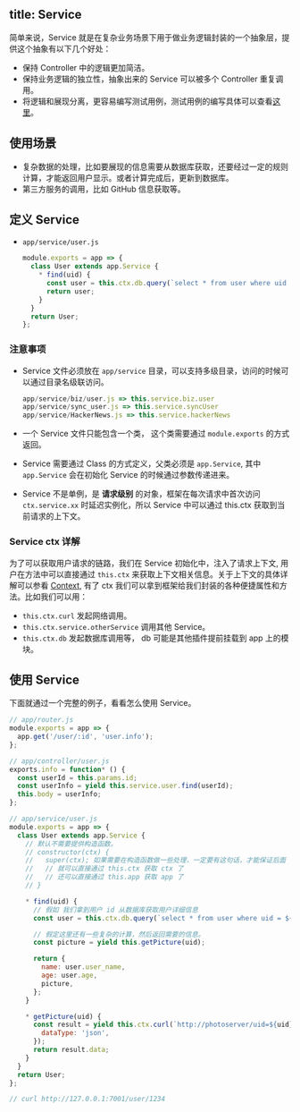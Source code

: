 title: Service
---

简单来说，Service 就是在复杂业务场景下用于做业务逻辑封装的一个抽象层，提供这个抽象有以下几个好处：

- 保持 Controller 中的逻辑更加简洁。
- 保持业务逻辑的独立性，抽象出来的 Service 可以被多个 Controller 重复调用。
- 将逻辑和展现分离，更容易编写测试用例，测试用例的编写具体可以查看[这里](../core/unittest.md)。

## 使用场景

- 复杂数据的处理，比如要展现的信息需要从数据库获取，还要经过一定的规则计算，才能返回用户显示。或者计算完成后，更新到数据库。
- 第三方服务的调用，比如 GitHub 信息获取等。

## 定义 Service

- `app/service/user.js`

  ```js
  module.exports = app => {
    class User extends app.Service {
      * find(uid) {
        const user = this.ctx.db.query(`select * from user where uid = ${uid}`);
        return user;
      }
    }
    return User;
  };
  ```

### 注意事项

- Service 文件必须放在 `app/service` 目录，可以支持多级目录，访问的时候可以通过目录名级联访问。

  ```js
  app/service/biz/user.js => this.service.biz.user
  app/service/sync_user.js => this.service.syncUser
  app/service/HackerNews.js => this.service.hackerNews
  ```

- 一个 Service 文件只能包含一个类， 这个类需要通过 `module.exports` 的方式返回。
- Service 需要通过 Class 的方式定义，父类必须是 `app.Service`, 其中 `app.Service` 会在初始化 Service 的时候通过参数传递进来。
- Service 不是单例，是 **请求级别** 的对象，框架在每次请求中首次访问 `ctx.service.xx` 时延迟实例化，所以 Service 中可以通过 this.ctx 获取到当前请求的上下文。

### Service ctx 详解

为了可以获取用户请求的链路，我们在 Service 初始化中，注入了请求上下文, 用户在方法中可以直接通过 `this.ctx` 来获取上下文相关信息。关于上下文的具体详解可以参看 [Context](./extend.md#context),
有了 ctx 我们可以拿到框架给我们封装的各种便捷属性和方法。比如我们可以用：

- `this.ctx.curl` 发起网络调用。
- `this.ctx.service.otherService` 调用其他 Service。
- `this.ctx.db` 发起数据库调用等， db 可能是其他插件提前挂载到 app 上的模块。

## 使用 Service

下面就通过一个完整的例子，看看怎么使用 Service。

```js
// app/router.js
module.exports = app => {
  app.get('/user/:id', 'user.info');
};

// app/controller/user.js
exports.info = function* () {
  const userId = this.params.id;
  const userInfo = yield this.service.user.find(userId);
  this.body = userInfo;
};

// app/service/user.js
module.exports = app => {
  class User extends app.Service {
    // 默认不需要提供构造函数。
    // constructor(ctx) {
    //   super(ctx); 如果需要在构造函数做一些处理，一定要有这句话，才能保证后面 `this.ctx`的使用。
    //   // 就可以直接通过 this.ctx 获取 ctx 了
    //   // 还可以直接通过 this.app 获取 app 了
    // }

    * find(uid) {
      // 假如 我们拿到用户 id 从数据库获取用户详细信息
      const user = this.ctx.db.query(`select * from user where uid = ${uid}`);

      // 假定这里还有一些复杂的计算，然后返回需要的信息。
      const picture = yield this.getPicture(uid);

      return {
        name: user.user_name,
        age: user.age,
        picture,
      };
    }

    * getPicture(uid) {
      const result = yield this.ctx.curl(`http://photoserver/uid=${uid}`, {
        dataType: 'json',
      });
      return result.data;
    }
  }
  return User;
};

// curl http://127.0.0.1:7001/user/1234
```
